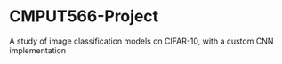 # CMPUT566-Project
 A study of image classification models on CIFAR-10, with a custom CNN implementation
